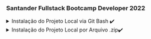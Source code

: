 ### Santander Fullstack Bootcamp Developer 2022

<details>
  <summary> Instalação do Projeto Local via Git Bash ✔️ </summary>
  
 - Para sua instalação é necessário ter o GitBash instalado e configurado em sua máquina.
 - Logo após isto, basta copiar este código `https://github.com/LucasLM1/Santander-Bootcamp-2022.git`
 - Abra o GitBash em sua máquina em alguma pasta e/ou workspace desejada e dar o comando .
 - Com o botão direito no GitBash escreva o seguinte comando `git clone` e após isto aperte novamente o botão direito e selecione `Paste` para colar o link do repositório.
 - Aperte `Enter` e espere a clonagem ser realizada.
</details>

<details>
    <summary> Instalação do Projeto Local por Arquivo .zip✔️ </summary>
    - Para transferir o projeto que está no GitHub para a sua máquina, basta clicar em: <a href="https://github.com/LucasLM1/Santander-Bootcamp-2022.git">
    Baixar arquivo compactado do projeto
    </a>
</details>
